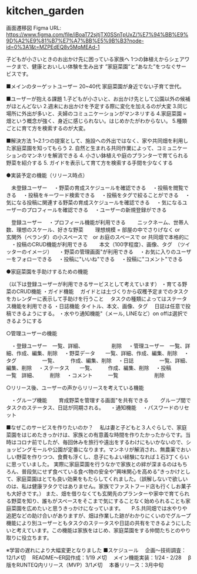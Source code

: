 # kitchen_garden

画面遷移図
Figma URL: https://www.figma.com/file/iBoaT72sjtjTX0SSnTpUxZ/%E7%94%BB%E9%9D%A2%E9%81%B7%E7%A7%BB%E5%9B%B3?node-id=0%3A1&t=MZPEdEQ8v5MqMEAd-1

子どもが小さいときのお出かけ先に困っている家族へ
1つの鉢植えからシェアワークまで、健康とおいしい体験を生み出す
”家庭菜園”と”あなた”をつなぐサービスです。

■メインのターゲットユーザー
    20~40代
    家庭菜園が身近でない子育て世代。

■ユーザーが抱える課題
    1.子どもが小さいと、お出かけ先として公園以外の候補がほとんどない
    2.週末にお出かけを予定する際に変化を加えるのが大変
    3.同じ場所に外出が多いと、夫婦のコミュニケーションがマンネリする
    4.家庭菜園 = 畑という概念が強く、身近に感じられない。はじめかたがわからない。
    5.種類ごとに育て方を検索するのが大変。

■解決方法
    1~2.1つの提案として、施設への外出ではなく、家や共同畑を利用した家庭菜園を知ってもらう
    2.  自然と生まれる共同作業によって、コミュニケーションのマンネリを解消できる
    4.  小さい鉢植えや庭のプランターで育てられる野菜を紹介する
    5.  ガイドを表示して育て方を検索する手間を少なくする


●実装予定の機能（リリース時点）

　未登録ユーザー
　・野菜の育成スケジュールを確認できる
　・投稿を閲覧できる
　・投稿をキーワード検索できる
　・投稿をタグで絞ることができる
　・気になる投稿に関連する野菜の育成スケジュールを確認できる
　・気になるユーザーのプロフィールを確認できる
　・ユーザーの新規登録ができる

　登録ユーザー
　・プロフィール機能が利用できる
　　ニックネーム、世帯人数、理想のスケール、好きな野菜
　　理想規模 = 部屋の中でさりげなく or　　玄関外（ベランダ）の小スペースで　or お庭のスペースで or 共同畑で本格的に
　・投稿のCRUD機能が利用できる
　　本文（100字程度）、画像、タグ　（ツイッターのイメージ）
　・野菜の管理画面"が利用できる
　・お気に入りのユーザーをフォローできる
　・投稿に"いいね"できる
　・投稿に"コメント"できる


●家庭菜園を手助けするための機能

（以下は登録ユーザーが利用できるサービスとして考えています）
・育てる野菜のCRUD機能
・ガイド機能
　ガイドとは土づくりから収穫予定までのタスクをカレンダーに表示して手助けを行うこと
　タスクの種類によってはステータス機能を利用できる
・日誌機能
    タイトル、本文、画像、タグ
　日誌は任意で投稿できるようにする。
・水やり通知機能"（メール, LINEなど）on offは選択できるようにする



○管理ユーザーの機能

　・登録ユーザー　一覧、詳細、　　　　　　削除
　・管理ユーザー　一覧、詳細、作成、編集、削除
　・野菜データ　　一覧、詳細、作成、編集、削除
　・タグ　　　　　一覧、　　　作成、編集、削除
　・日誌　　　　　一覧、詳細、　　　編集、削除
　・ステータス　　一覧、　　　作成、編集、削除
　・投稿　　　　　一覧　詳細、　　　削除
　・コメント　　　一覧　　　　　　　削除

○リリース後、ユーザーの声からリリースを考えている機能

　・グループ機能
　　育成野菜を管理する画面"を共有できる
　　グループ間でタスクのステータス、日誌が同期される。
　・通知機能
　・パスワードのリセット

■なぜこのサービスを作りたいのか？
　私は妻と子どもと３人ぐらしで、家庭菜園をはじめたきっかけは、家族との有意義な時間を作りたかったからです。当時はコロナ前でしたが、毎回休みを旅行や遠出をするわけにもいかないので、ショッピングモールや公園が定番になります。マンネリが解消され、無農薬でおいしい野菜を作りつつ、食費も浮くし、息子にもよい経験になれば１石3丁くらいに思っていました。
    実際に家庭菜園を行うなかで家族との絆が深まるのはもちろん、普段気にせず食べている食べ物の安全や”興味関心を高める”きっかけとして、家庭菜園はとても良い効果をもたらしてくれました。（誤解しないで欲しいのは、私は健康ヲタクではありません。家族でファストフード店も行くしお菓子も大好きです。）
また、畑を借りなくても玄関先のプランターや家中で育てられる野菜を知り、誰もがスペースをそこまで気にすることなく始められることも家庭菜園を広めたいと思うきっかけになっています。
　
P.S.共同畑では水やりや追肥などの助け合いがありますが、畑は作業した跡がわかりにくいのでグループ機能により別ユーザーともタスクのステータスや日誌の共有をできるようにしたいと考えています。この機能は家族をはじめ、家庭菜園をする仲間たちとのやり取りに役立ちます。

※学習の遅れにより大幅変更となりました
■スケジュール
　企画〜技術調査：12/1〆切
　README〜ER図作成：1/19 〆切
　メイン機能実装：1/24 - 2/28
　β版をRUNTEQ内リリース（MVP）3/1〆切
　本番リリース：3月中旬
